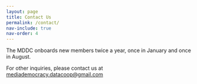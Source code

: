 ```yaml
---
layout: page
title: Contact Us
permalink: /contact/
nav-include: true
nav-order: 4
---
```


The MDDC onboards new members twice a year, once in January and once in August.

For other inquiries, please contact us at [mediademocracy.datacoop@gmail.com](mediademocracy.datacoop@gmail.com)